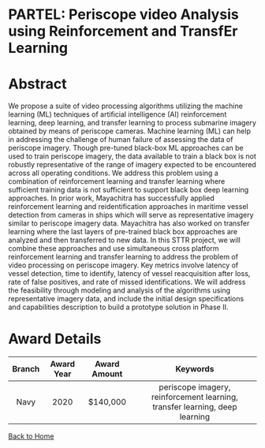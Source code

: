 
PARTEL: Periscope video Analysis using Reinforcement and TransfEr Learning
==========================================================================

# Abstract


We propose a suite of video processing algorithms utilizing the machine learning (ML) techniques of artificial intelligence (AI) reinforcement learning, deep learning, and transfer learning to process submarine imagery obtained by means of periscope cameras. Machine learning (ML) can help in addressing the challenge of human failure of assessing the data of periscope imagery. Though pre-tuned black-box ML approaches can be used to train periscope imagery, the data available to train a black box is not robustly representative of the range of imagery expected to be encountered across all operating conditions. We address this problem using a combination of reinforcement learning and transfer learning where sufficient training data is not sufficient to support black box deep learning approaches. In prior work, Mayachitra has successfully applied reinforcement learning and reidentification approaches in maritime vessel detection from cameras in ships which will serve as representative imagery similar to periscope imagery data. Mayachitra has also worked on transfer learning where the last layers of pre-trained black box approaches are analyzed and then transferred to new data. In this STTR project, we will combine these approaches and use simultaneous cross platform reinforcement learning and transfer learning to address the problem of video processing on periscope imagery. Key metrics involve latency of vessel detection, time to identify, latency of vessel reacquisition after loss, rate of false positives, and rate of missed identifications. We will address the feasibility through modeling and analysis of the algorithms using representative imagery data, and include the initial design specifications and capabilities description to build a prototype solution in Phase II.  

# Award Details

|Branch|Award Year|Award Amount|Keywords|
| :---: | :---: | :---: | :---: |
|Navy|2020|$140,000|periscope imagery, reinforcement learning, transfer learning, deep learning|
  
  


[Back to Home](https://github.com/chrischow/dod_sbir_awards/Reports/JH/#2219)